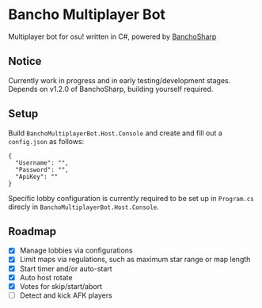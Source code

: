 # Bancho Multiplayer Bot

Multiplayer bot for osu! written in C#, powered by [BanchoSharp](https://github.com/hburn7/BanchoSharp)

## Notice
Currently work in progress and in early testing/development stages. Depends on v1.2.0 of BanchoSharp, building yourself required.

## Setup
Build `BanchoMultiplayerBot.Host.Console` and create and fill out a `config.json` as follows:
```
{
  "Username": "",
  "Password": "",
  "ApiKey": ""
}
```
Specific lobby configuration is currently required to be set up in `Program.cs` direcly in `BanchoMultiplayerBot.Host.Console`.

## Roadmap
- [x] Manage lobbies via configurations
- [x] Limit maps via regulations, such as maximum star range or map length
- [x] Start timer and/or auto-start
- [x] Auto host rotate
- [x] Votes for skip/start/abort
- [ ] Detect and kick AFK players
